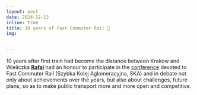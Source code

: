 ```yaml
---
layout: post
date: 2024-12-13
inline: true
title: 10 years of Fast Commuter Rail 🚆
img: 

     
---
```


10 years after first train had become the distance between Krakow and Wieliczka [**Rafal**](https://www.rafalkucharskilab.pl/research/rafal_kucharski/) had an honour to participate in the [conference](https://www.linkedin.com/posts/rados%C5%82aw-w%C5%82oszek-8374072a0_marekbauer-agkukaszsmaejagkka-grzegorzbiedroagm-activity-7273427693969231873-YNnS?utm_source=social_share_sheet&utm_medium=member_desktop_web) devoted to Fast Commuter Rail (Szybka Kolej Aglomeracyjna, SKA) and in debate not only about achievements over the years, but also about challenges, future plans, so as to make public transport more and more open and competitive.
